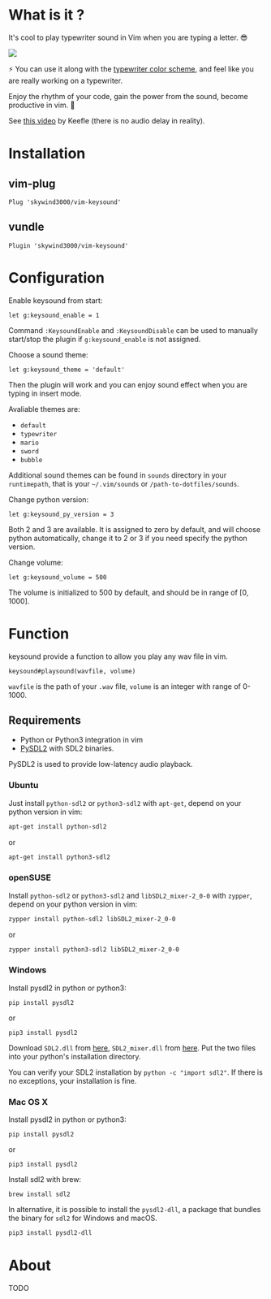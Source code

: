 # What is it ?

It's cool to play typewriter sound in Vim when you are typing a letter. :sunglasses:

![](doc/logo.jpg)

:zap: You can use it along with the [typewriter color scheme](https://github.com/logico-dev/typewriter), and feel like you are really working on a typewriter. 

Enjoy the rhythm of your code, gain the power from the sound, become productive in vim. :wine_glass:

See [this video](https://streamable.com/yah0h) by Keefle (there is no audio delay in reality).



# Installation

## vim-plug

```VimL
Plug 'skywind3000/vim-keysound'
```

## vundle

```VimL
Plugin 'skywind3000/vim-keysound'
```

# Configuration

Enable keysound from start:

```VimL
let g:keysound_enable = 1
```

Command `:KeysoundEnable` and `:KeysoundDisable` can be used to manually start/stop the plugin if `g:keysound_enable` is not assigned.

Choose a sound theme:

```VimL
let g:keysound_theme = 'default'
```

Then the plugin will work and you can enjoy sound effect when you are typing in insert mode.

Avaliable themes are: 

- `default`
- `typewriter` 
- `mario`
- `sword`
- `bubble`

Additional sound themes can be found in `sounds` directory in your `runtimepath`, that is your `~/.vim/sounds` or `/path-to-dotfiles/sounds`.

Change python version:

```VimL
let g:keysound_py_version = 3
```

Both 2 and 3 are available. It is assigned to zero by default, and will choose python automatically, change it to 2 or 3 if you need specify the python version.

Change volume:

```VimL
let g:keysound_volume = 500
```

The volume is initialized to 500 by default, and should be in range of [0, 1000].


# Function

keysound provide a function to allow you play any wav file in vim.

```VimL
keysound#playsound(wavfile, volume)
```

`wavfile` is the path of your `.wav` file, `volume` is an integer with range of 0-1000.

## Requirements

- Python or Python3 integration in vim
- [PySDL2](https://github.com/marcusva/py-sdl2) with SDL2 binaries.

PySDL2 is used to provide low-latency audio playback.

### Ubuntu

Just install `python-sdl2` or `python3-sdl2` with `apt-get`, depend on your python version in vim:

```bash
apt-get install python-sdl2
```

or 

```bash
apt-get install python3-sdl2
```

### openSUSE

Install `python-sdl2` or `python3-sdl2` and `libSDL2_mixer-2_0-0` with `zypper`, depend on your python version in vim:

```bash
zypper install python-sdl2 libSDL2_mixer-2_0-0
```

or 

```bash
zypper install python3-sdl2 libSDL2_mixer-2_0-0
```

### Windows

Install pysdl2 in python or python3:

```batch
pip install pysdl2
```

or 

```batch
pip3 install pysdl2
```

Download `SDL2.dll` from [here](https://www.libsdl.org/download-2.0.php), `SDL2_mixer.dll` from [here](https://www.libsdl.org/projects/SDL_mixer/). Put the two files into your python's installation directory. 

You can verify your SDL2 installation by `python -c "import sdl2"`. If there is no exceptions, your installation is fine.

### Mac OS X

Install pysdl2 in python or python3:

```batch
pip install pysdl2
```

or 

```batch
pip3 install pysdl2
```

Install sdl2 with brew:

```batch
brew install sdl2
```

In alternative, it is possible to install the `pysdl2-dll`, a package that bundles the binary for `sdl2` for Windows and macOS.

```bash
pip3 install pysdl2-dll
```

# About

TODO
